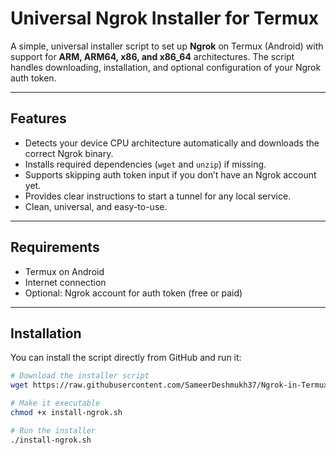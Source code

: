 # Universal Ngrok Installer for Termux

A simple, universal installer script to set up **Ngrok** on Termux (Android) with support for **ARM, ARM64, x86, and x86_64** architectures. The script handles downloading, installation, and optional configuration of your Ngrok auth token.  

---

## Features

- Detects your device CPU architecture automatically and downloads the correct Ngrok binary.
- Installs required dependencies (`wget` and `unzip`) if missing.
- Supports skipping auth token input if you don’t have an Ngrok account yet.
- Provides clear instructions to start a tunnel for any local service.
- Clean, universal, and easy-to-use.

---

## Requirements

- Termux on Android
- Internet connection
- Optional: Ngrok account for auth token (free or paid)

---

## Installation

You can install the script directly from GitHub and run it:

```bash
# Download the installer script
wget https://raw.githubusercontent.com/SameerDeshmukh37/Ngrok-in-Termux/main/install-ngrok.sh -O install-ngrok.sh

# Make it executable
chmod +x install-ngrok.sh

# Run the installer
./install-ngrok.sh
